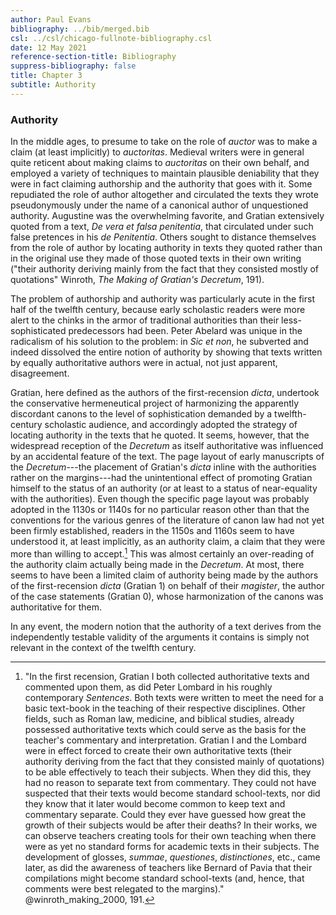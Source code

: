 ```yaml
---
author: Paul Evans
bibliography: ../bib/merged.bib
csl: ../csl/chicago-fullnote-bibliography.csl
date: 12 May 2021
reference-section-title: Bibliography
suppress-bibliography: false
title: Chapter 3
subtitle: Authority
---
```

### Authority

In the middle ages, to presume to take on the role of *auctor* was
to make a claim (at least implicitly) to *auctoritas*. Medieval
writers were in general quite reticent about making claims to
*auctoritas* on their own behalf, and employed a variety of techniques
to maintain plausible deniability that they were in fact claiming
authorship and the authority that goes with it. Some repudiated the
role of author altogether and circulated the texts they wrote
pseudonymously under the name of a canonical author of unquestioned
authority. Augustine was the overwhelming favorite, and Gratian
extensively quoted from a text, *De vera et falsa penitentia*, that
circulated under such false pretences in his *de Penitentia*. Others
sought to distance themselves from the role of author by locating
authority in texts they quoted rather than in the original use they
made of those quoted texts in their own writing ("their authority
deriving mainly from the fact that they consisted mostly of quotations"
Winroth, *The Making of Gratian's Decretum*, 191).

The problem of authorship and authority was particularly acute in
the first half of the twelfth century, because early scholastic
readers were more alert to the chinks in the armor of traditional
authorities than their less-sophisticated predecessors had been.
Peter Abelard was unique in the radicalism of his solution to the
problem: in *Sic et non*, he subverted and indeed dissolved the
entire notion of authority by showing that texts written by equally
authoritative authors were in actual, not just apparent, disagreement.

Gratian, here defined as the authors of the first-recension *dicta*,
undertook the conservative hermeneutical project of harmonizing the
apparently discordant canons to the level of sophistication demanded
by a twelfth-century scholastic audience, and accordingly adopted
the strategy of locating authority in the texts that he quoted. It
seems, however, that the widespread reception of the *Decretum* as
itself authoritative was influenced by an accidental feature of the
text. The page layout of early manuscripts of the *Decretum*---the
placement of Gratian's *dicta* inline with the authorities rather
on the margins---had the unintentional effect of promoting Gratian
himself to the status of an authority (or at least to a status of
near-equality with the authorities). Even though the specific page
layout was probably adopted in the 1130s or 1140s for no particular
reason other than that the conventions for the various genres of
the literature of canon law had not yet been firmly established,
readers in the 1150s and 1160s seem to have understood it, at least
implicitly, as an authority claim, a claim that they were more than
willing to accept.[^3] This was almost certainly an over-reading
of the authority claim actually being made in the *Decretum*. At
most, there seems to have been a limited claim of authority being
made by the authors of the first-recension *dicta* (Gratian 1) on
behalf of their *magister*, the author of the case statements
(Gratian 0), whose harmonization of the canons was authoritative
for them.

In any event, the modern notion that the authority of a text derives
from the independently testable validity of the arguments it contains
is simply not relevant in the context of the twelfth century.

[^3]: "In the first recension, Gratian I both collected authoritative
texts and commented upon them, as did Peter Lombard in his roughly
contemporary *Sentences*. Both texts were written to meet the need
for a basic text-book in the teaching of their respective disciplines.
Other fields, such as Roman law, medicine, and biblical studies,
already possessed authoritative texts which could serve as the basis
for the teacher's commentary and interpretation. Gratian I and the
Lombard were in effect forced to create their own authoritative
texts (their authority deriving from the fact that they consisted
mainly of quotations) to be able effectively to teach their subjects.
When they did this, they had no reason to separate text from
commentary. They could not have suspected that their texts would
become standard school-texts, nor did they know that it later would
become common to keep text and commentary separate. Could they ever
have guessed how great the growth of their subjects would be after
their deaths? In their works, we can observe teachers creating tools
for their own teaching when there were as yet no standard forms for
academic texts in their subjects. The development of glosses,
*summae*, *questiones*, *distinctiones*, etc., came later, as did
the awareness of teachers like Bernard of Pavia that their compilations
might become standard school-texts (and, hence, that comments were
best relegated to the margins)." @winroth_making_2000, 191.

